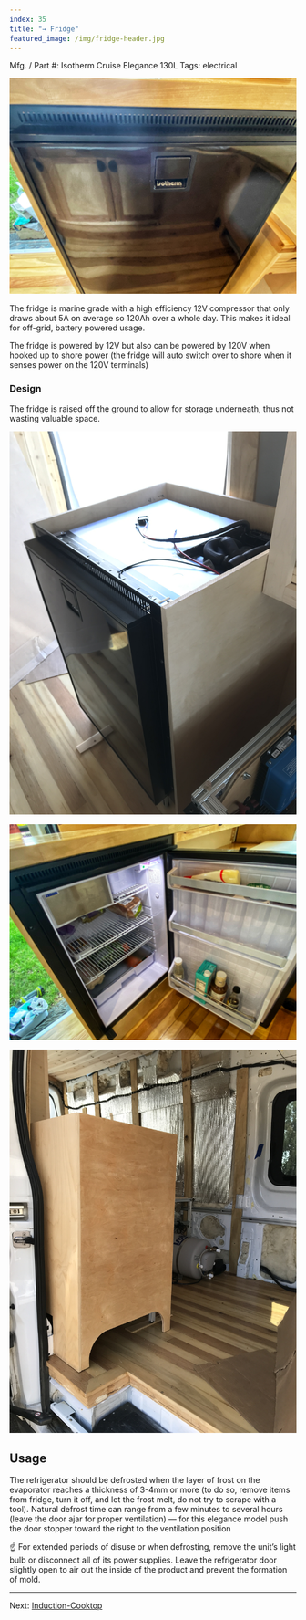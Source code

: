 ```yaml
---
index: 35
title: "→ Fridge"
featured_image: /img/fridge-header.jpg
---
```


Mfg. / Part #: Isotherm Cruise Elegance 130L
Tags: electrical

![fridge-header](img/fridge-header.jpg)

The fridge is marine grade with a high efficiency 12V compressor that only draws about 5A on average so 120Ah over a whole day. This makes it ideal for off-grid, battery powered usage. 

The fridge is powered by 12V but also can be powered by 120V when hooked up to shore power (the fridge will auto switch over to shore when it senses power on the 120V terminals)

### Design

The fridge is raised off the ground to allow for storage underneath, thus not wasting valuable space. 


![2021-07-10 15-17-32](img/2021-07-10%2015-17-32.jpeg)


![IMG_4639 1](img/IMG_4639%201.jpg)


![fridge](img/fridge.jpeg)

## Usage

The refrigerator should be defrosted when the layer of frost on the evaporator reaches a thickness of 3-4mm or more (to do so, remove items from fridge, turn it off, and let the frost melt, do not try to scrape with a tool). Natural defrost time can range from a few minutes to several hours (leave the door ajar for proper ventilation) — for this elegance model push the door stopper toward the right to the ventilation position

☝ For extended periods of disuse or when defrosting, remove the unit’s light bulb or disconnect all of its power supplies. Leave the refrigerator door slightly open to air out the inside of the product and prevent the formation of mold.

---

Next: [Induction-Cooktop](Induction-Cooktop.md)